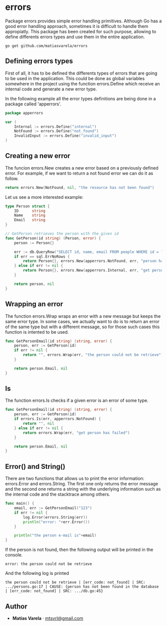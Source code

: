 # errors
Package errors provides simple error handling primitives. Although Go has a good error handling approach, sometimes it is difficult to handle them appropiatly. This package has been created for such purpose, allowing to define differents errors types and use them in the entire application.

```
go get github.com/matiasvarela/errors
````

## Defining errors types
First of all, it has to be defined the differents types of errors that are going to be used in the application. This could be done as global variables somewhere in the project using the function errors.Define which receive an internal code and generate a new error type.

In the following example all the error types definitions are being done in a package called 'apperrors'.

```go
package apperrors

var (
    Internal := errors.Define("internal")
    NotFound := errors.Define("not_found")
    InvalidInput := errors.Define("invalid_input")
)
```

## Creating a new error
The funcion errors.New creates a new error based on a previously defined error. For example, if we want to return a not found error we can do it as follow.

```go
return errors.New(NotFound, nil, "the resource has not been found")
```

Let us see a more interested example:

```go
type Person struct {
    ID      string
    Name    string
    Email   string
}

// GetPerson retrieves the person with the given id
func GetPerson(id string) (Person, error) {
    person := Person{}

    err := db.QueryRow("SELECT id, name, email FROM people WHERE id = ?", id).Scan(&person.ID, &person.Name, &person.Email)
    if err == sql.ErrNoRows {
        return Person{}, errors.New(apperrors.NotFound, err, "person has not been found in the database")
    } else if err != nil {
        return Person{}, errors.New(apperrors.Internal, err, "get person from database has failed")
    }

    return person, nil
}
```

## Wrapping an error
The function errors.Wrap wraps an error with a new message but keeps the same error type.
In some cases, we actually want to do is to return an error of the same type but with a different message, so for those such cases this function is intented to be used. 

```go
func GetPersonEmail(id string) (string, error) {
    person, err := GetPerson(id)
    if err != nil {
        return "", errors.Wrap(err, "the person could not be retrieve")
    }

    return person.Email, nil 
}
```


## Is
The function errors.Is checks if a given error is an error of some type.

```go
func GetPersonEmail(id string) (string, error) {
    person, err := GetPerson(id)
    if errors.Is(err, apperrors.NotFound) {
        return "", nil
    } else if err != nil {
        return errors.Wrap(err, "get person has failed")
    }

    return person.Email, nil
}
```

## Error() and String()
There are two functions that allows us to print the error information: errors.Error and errors.String.
The first one only returns the error message and the second one returns a string with the underlying information such as the internal code and the stacktrace among others.

```go
func main() {
    email, err := GetPersonEmail("123")
    if err != nil {
        log.Error(errors.String(err))
        println("error: "+err.Error())
    }

    println("the person e-mail is"+email)
}
```

If the person is not found, then the following output will be printed in the console.

```
error: the person could not be retrieve
```

And the following log is printed

```
the person could not be retrieve | [err_code: not_found] | SRC: .../persons.go:17 | CAUSE: {person has not been found in the database | [err_code: not_found] | SRC: .../db.go:45}
```

## Author
- **Matías Varela** · [mtsvrl@gmail.com](mailto:mtsvrl@gmail.com)








